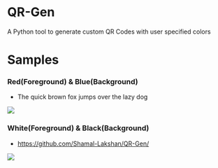 # QR-Gen
A Python tool to generate custom QR Codes with user specified colors

# Samples

### Red(Foreground) & Blue(Background)
- The quick brown fox jumps over the lazy dog

![](https://i.imgur.com/fp5wxrZ.png)

### White(Foreground) & Black(Background)
- https://github.com/Shamal-Lakshan/QR-Gen/

![](https://i.imgur.com/z9S433f.png)
